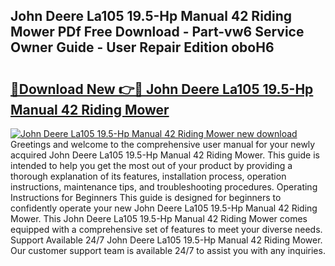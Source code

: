 ## John Deere La105 19.5-Hp Manual 42 Riding Mower PDf Free Download - Part-vw6 Service Owner Guide - User Repair Edition oboH6

# <h2><a href="http://bc90231.oget.top/?id=John+Deere+La105+19.5-Hp+Manual+42+Riding+Mower">🔗Download New 👉🔴 John Deere La105 19.5-Hp Manual 42 Riding Mower</a></h2>

[![John Deere La105 19.5-Hp Manual 42 Riding Mower new download](https://i.imgur.com/5g1atiW.png)](http://bc90231.oget.top/?id=John+Deere+La105+19.5-Hp+Manual+42+Riding+Mower)
Greetings and welcome to the comprehensive user manual for your newly acquired John Deere La105 19.5-Hp Manual 42 Riding Mower. This guide is intended to help you get the most out of your product by providing a thorough explanation of its features, installation process, operation instructions, maintenance tips, and troubleshooting procedures. Operating Instructions for Beginners This guide is designed for beginners to confidently operate your new John Deere La105 19.5-Hp Manual 42 Riding Mower. This John Deere La105 19.5-Hp Manual 42 Riding Mower comes equipped with a comprehensive set of features to meet your diverse needs. Support Available 24/7 John Deere La105 19.5-Hp Manual 42 Riding Mower. Our customer support team is available 24/7 to assist you with any inquiries.
